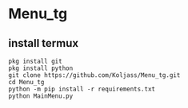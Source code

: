 # Menu_tg


## install termux


    pkg install git
    pkg install python
    git clone https://github.com/Koljass/Menu_tg.git
    cd Menu_tg
    python -m pip install -r requirements.txt
    python MainMenu.py
    
    
